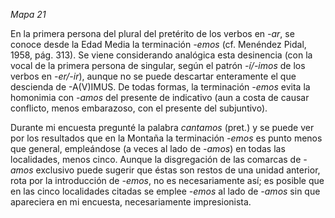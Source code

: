 *Mapa 21* 

En la primera persona del plural del pretérito de los verbos en *-ar*, se conoce desde la Edad Media la terminación *-emos* (cf. Menéndez Pidal, 1958, pág. 313). Se viene considerando analógica esta desinencia (con la vocal de la primera persona de singular, según el patrón *-í/-imos* de los verbos en *-er/-ir*), aunque no se puede descartar enteramente el que descienda de -A(V)IMUS. De todas formas, la terminación *-emos* evita la homonimia con *-amos* del presente de indicativo (aun a costa de causar conflicto, menos embarazoso, con el presente del subjuntivo). 

Durante mi encuesta pregunté la palabra *cantamos* (pret.) y se puede ver por los resultados que en la Montaña la terminación *-emos* es punto menos que general, empleándose (a veces al lado de *-amos*) en todas las localidades, menos cinco. Aunque la disgregación de las comarcas de *-amos* exclusivo puede sugerir que éstas son restos de una unidad anterior, rota por la introducción de *-emos*, no es necesariamente así; es posible que en las cinco localidades citadas se emplee *-emos* al lado de *-amos* sin que apareciera en mi encuesta, necesariamente impresionista. 